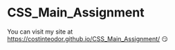 # CSS_Main_Assignment
You can visit my site at https://costinteodor.github.io/CSS_Main_Assignment/ 😏
